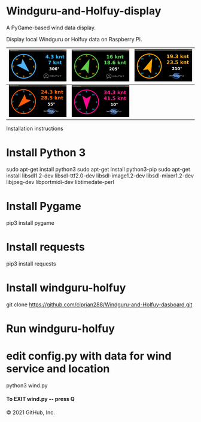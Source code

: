 # Windguru-and-Holfuy-display

A PyGame-based wind data display.

Display local Windguru or Holfuy data on Raspberry Pi.

|![screenshot1](screenshots/screenshot1.png)|![screenshot2](screenshots/screenshot2.png)|![screenshot3](screenshots/screenshot3.png)|
| ----------------------------------------- | ----------------------------------------- | ----------------------------------------- |
|![screenshot4](screenshots/screenshot4.png)|![screenshot5](screenshots/screenshot5.png)|                                           |    

Installation instructions

# Install Python 3
 sudo apt-get install python3
 sudo apt-get install python3-pip
 sudo apt-get install libsdl1.2-dev libsdl-ttf2.0-dev libsdl-image1.2-dev libsdl-mixer1.2-dev libjpeg-dev libportmidi-dev libtimedate-perl

# Install Pygame
pip3 install pygame

# Install requests
pip3 install requests

# Install windguru-holfuy 
git clone https://github.com/ciprian288/Windguru-and-Holfuy-dasboard.git

  # Run windguru-holfuy
# edit config.py with data for wind service and location
python3 wind.py

####    To EXIT wind.py -- press Q    ####
© 2021 GitHub, Inc.
